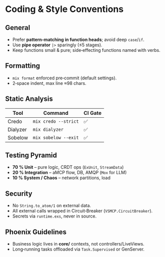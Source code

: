 # Coding & Style Conventions

## General
- Prefer **pattern‑matching in function heads**; avoid deep `case`/`if`.
- Use **pipe operator** `|>` sparingly (≤5 stages).
- Keep functions small & pure; side‑effecting functions named with verbs.

## Formatting
- `mix format` enforced pre‑commit (default settings).
- 2‑space indent, max line ≈98 chars.

## Static Analysis
| Tool | Command | CI Gate |
|------|---------|---------|
| Credo | `mix credo --strict` | ✅ |
| Dialyzer | `mix dialyzer` | ✅ |
| Sobelow | `mix sobelow --exit` | ✅ |

## Testing Pyramid
- **70 % Unit** – pure logic, CRDT ops (`ExUnit`, `StreamData`)
- **20 % Integration** – aMCP flow, DB, AMQP (`Mox` for LLM)
- **10 % System / Chaos** – network partitions, load

## Security
- No `String.to_atom/1` on external data.
- All external calls wrapped in Circuit‑Breaker (`VSMCP.CircuitBreaker`).
- Secrets via `runtime.exs`, never in source.

## Phoenix Guidelines
- Business logic lives in **core/** contexts, not controllers/LiveViews.
- Long‑running tasks offloaded via `Task.Supervised` or GenServer.
